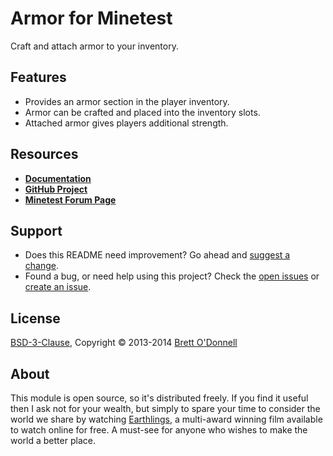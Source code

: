# Armor for Minetest

Craft and attach armor to your inventory.


## Features

- Provides an armor section in the player inventory.
- Armor can be crafted and placed into the inventory slots.
- Attached armor gives players additional strength.


## Resources

- **[Documentation](http://cornernote.github.io/minetest-armor)**
- **[GitHub Project](https://github.com/cornernote/minetest-armor)**
- **[Minetest Forum Page](http://minetest.net/forum/viewtopic.php?id=3099)**

## Support

- Does this README need improvement?  Go ahead and [suggest a change](https://github.com/cornernote/minetest-armor/edit/master/README.md).
- Found a bug, or need help using this project?  Check the [open issues](https://github.com/cornernote/minetest-armor/issues) or [create an issue](https://github.com/cornernote/minetest-armor/issues/new).


## License

[BSD-3-Clause](https://raw.github.com/cornernote/minetest-armor/master/LICENSE), Copyright © 2013-2014 [Brett O'Donnell](http://cornernote.github.io/)


## About

This module is open source, so it's distributed freely. If you find it useful then I ask not for your wealth, but simply to spare your time to consider the world we share by watching [Earthlings](http://earthlings.com/), a multi-award winning film available to watch online for free. A must-see for anyone who wishes to make the world a better place.
